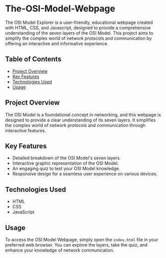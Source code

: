 # The-OSI-Model-Webpage
The OSI Model Explorer is a user-friendly, educational webpage created with HTML, CSS, and Javascript, designed to provide a comprehensive understanding of the seven layers of the OSI Model. This project aims to simplify the complex world of network protocols and communication by offering an interactive and informative experience.

## Table of Contents
- [Project Overview](#project-overview)
- [Key Features](#key-features)
- [Technologies Used](#technologies-used)
- [Usage](#usage)


## Project Overview
The OSI Model is a foundational concept in networking, and this webpage is designed to provide a clear understanding of its seven layers. It simplifies the complex world of network protocols and communication through interactive features.

## Key Features
- Detailed breakdown of the OSI Model's seven layers.
- Interactive graphic representation of the OSI Model.
- An engaging quiz to test your OSI Model knowledge.
- Responsive design for a seamless user experience on various devices.

## Technologies Used
- HTML
- CSS
- JavaScript

## Usage
To access the OSI Model Webpage, simply open the `index.html` file in your preferred web browser. You can explore the layers, take the quiz, and enhance your knowledge of network communication.
  


